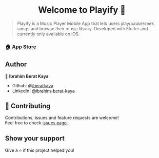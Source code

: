 <h1 align="center">Welcome to Playify 👋</h1>

> Playify is a Music Player Mobile App that lets users play/pause/seek songs and browse their music library. Developed with Flutter and currently only available on iOS.

### 🏠 [App Store](https://apps.apple.com/us/app/playify-music-player/id1529006344)


## Author

👤 **Ibrahim Berat Kaya**

* Github: [@iberatkaya](https://github.com/iberatkaya)
* LinkedIn: [@ibrahim-berat-kaya](https://linkedin.com/in/ibrahim-berat-kaya)

## 🤝 Contributing

Contributions, issues and feature requests are welcome!<br />Feel free to check [issues page](https://github.com/iberatkaya/playify_app/issues). 

## Show your support

Give a ⭐️ if this project helped you!
